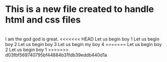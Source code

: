 # This is a new file created to handle html and css files
<br>
I am the god god is great.
<<<<<<< HEAD
Let us begin boy 1
Let us begin boy 2
Let us begin boy 3
Let us begin my boy 4
=======
Let us begin boy 2
Let us begin boy 1
>>>>>>> d03fbf569740795bf44884b31fdb39eddb440d1a
